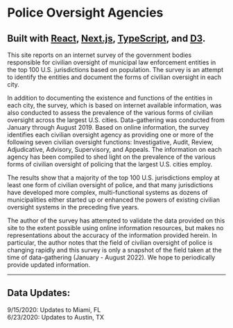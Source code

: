 # Police Oversight Agencies

## Built with [React](https://github.com/facebook/react), [Next.js](https://github.com/zeit/next.js), [TypeScript](https://github.com/microsoft/TypeScript), and [D3](https://github.com/d3/d3).

This site reports on an internet survey of the government bodies responsible for civilian oversight of municipal law enforcement entities in the top 100 U.S. jurisdictions based on population. The survey is an attempt to identify the entities and document the forms of civilian oversight in each city.

In addition to documenting the existence and functions of the entities in each city, the survey, which is based on internet available information, was also conducted to assess the prevalence of the various forms of civilian oversight across the largest U.S. cities. Data-gathering was conducted from January through August 2019. Based on online information, the survey identifies each civilian oversight agency as providing one or more of the following seven civilian oversight functions: Investigative, Audit, Review, Adjudicative, Advisory, Supervisory, and Appeals. The information on each agency has been compiled to shed light on the prevalence of the various forms of civilian oversight of policing that the largest U.S. cities employ.

The results show that a majority of the top 100 U.S. jurisdictions employ at least one form of civilian oversight of police, and that many jurisdictions have developed more complex, multi-functional systems as dozens of municipalities either started up or enhanced the powers of existing civilian oversight systems in the preceding five years.

The author of the survey has attempted to validate the data provided on this site to the extent possible using online information resources, but makes no representations about the accuracy of the information provided herein. In particular, the author notes that the field of civilian oversight of police is changing rapidly and this survey is only a snapshot of the field taken at the time of data-gathering (January - August 2022). We hope to periodically provide updated information.

---

## Data Updates:

9/15/2020: Updates to Miami, FL\
6/23/2020: Updates to Austin, TX
